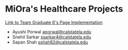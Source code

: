 # MiOra's Healthcare Projects

[Link to Team Graduate 6's Page Implementation](./index.html)
- Ayushi Porwal aporwal@calstatela.edu
- Snehil Sarkar ssarkar4@calstatela.edu
- Sapan Shah sshah82@calstatela.edu 


